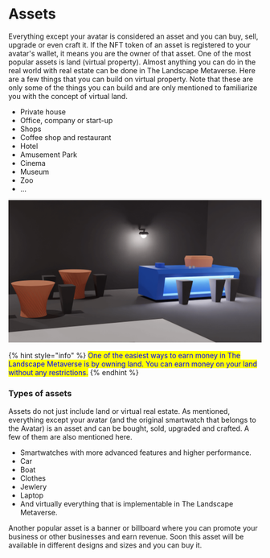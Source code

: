 # Assets

Everything except your avatar is considered an asset and you can buy, sell, upgrade or even craft it. If the NFT token of an asset is registered to your avatar's wallet, it means you are the owner of that asset. One of the most popular assets is land (virtual property). Almost anything you can do in the real world with real estate can be done in The Landscape Metaverse. Here are a few things that you can build on virtual property. Note that these are only some of the things you can build and are only mentioned to familiarize you with the concept of virtual land.

* Private house
* Office, company or start-up
* Shops
* Coffee shop and restaurant
* Hotel
* Amusement Park
* Cinema
* Museum
* Zoo
* ...

![](../.gitbook/assets/bar-dark.png)

{% hint style="info" %}
<mark style="color:blue;">One of the easiest ways to earn money in The Landscape Metaverse is by owning land. You can earn money on your land without any restrictions.</mark>
{% endhint %}

### Types of assets

Assets do not just include land or virtual real estate. As mentioned, everything except your avatar (and the original smartwatch that belongs to the Avatar) is an asset and can be bought, sold, upgraded and crafted. A few of them are also mentioned here.

* Smartwatches with more advanced features and higher performance.
* Car
* Boat
* Clothes
* Jewlery
* Laptop
* And virtually everything that is implementable in The Landscape Metaverse.

Another popular asset is a banner or billboard where you can promote your business or other businesses and earn revenue. Soon this asset will be available in different designs and sizes and you can buy it.
